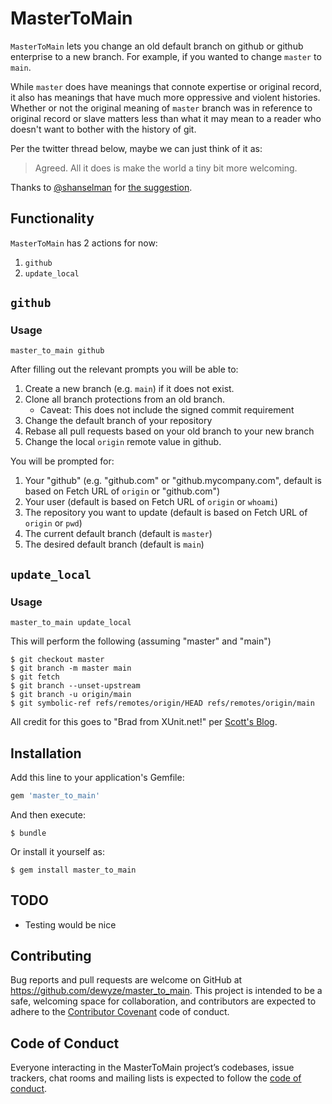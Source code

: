 # MasterToMain

`MasterToMain` lets you change an old default branch on github or github
enterprise to a new branch. For example, if you wanted to change `master` to
`main`.

While `master` does have meanings that connote expertise or original record, it also
has meanings that have much more oppressive and violent histories. Whether or not the 
original meaning of `master` branch was in reference to original record or slave
matters less than what it may mean to a reader who doesn't want to bother with the
history of git.

Per the twitter thread below, maybe we can just think of it as:

> Agreed. All it does is make the world a tiny bit more welcoming.

Thanks to [@shanselman](https://github.com/shanselman) for [the
suggestion](https://twitter.com/shanselman/status/1269838158650195968).

## Functionality

`MasterToMain` has 2 actions for now:

1. `github`
2. `update_local`

## `github`

### Usage

```
master_to_main github
```

After filling out the relevant prompts you will be able to:

1. Create a new branch (e.g. `main`) if it does not exist.
1. Clone all branch protections from an old branch.
   - Caveat: This does not include the signed commit requirement
1. Change the default branch of your repository
1. Rebase all pull requests based on your old branch to your new branch
1. Change the local `origin` remote value in github.

You will be prompted for:

1. Your "github" (e.g. "github.com" or "github.mycompany.com", default is based
on Fetch URL of `origin` or "github.com")
1. Your user (default is based on Fetch URL of `origin` or `whoami`)
1. The repository you want to update (default is based on Fetch URL of `origin`
or `pwd`)
1. The current default branch (default is `master`)
1. The desired default branch (default is `main`)

## `update_local`

### Usage

```
master_to_main update_local
```

This will perform the following (assuming "master" and "main")

```
$ git checkout master
$ git branch -m master main
$ git fetch
$ git branch --unset-upstream
$ git branch -u origin/main
$ git symbolic-ref refs/remotes/origin/HEAD refs/remotes/origin/main
```

All credit for this goes to "Brad from XUnit.net!" per [Scott's
Blog](https://www.hanselman.com/blog/EasilyRenameYourGitDefaultBranchFromMasterToMain.aspx).


## Installation

Add this line to your application's Gemfile:

```ruby
gem 'master_to_main'
```

And then execute:

    $ bundle

Or install it yourself as:

    $ gem install master_to_main

## TODO

- Testing would be nice

## Contributing

Bug reports and pull requests are welcome on GitHub at https://github.com/dewyze/master_to_main. This project is intended to be a safe, welcoming space for collaboration, and contributors are expected to adhere to the [Contributor Covenant](http://contributor-covenant.org) code of conduct.

## Code of Conduct

Everyone interacting in the MasterToMain project’s codebases, issue trackers, chat rooms and mailing lists is expected to follow the [code of conduct](https://github.com/[USERNAME]/master_to_main/blob/master/CODE_OF_CONDUCT.md).
